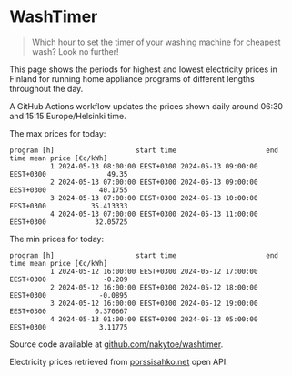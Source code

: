 
# WashTimer

> Which hour to set the timer of your washing machine for cheapest wash? Look no further!

This page shows the periods for highest and lowest electricity prices in Finland 
for running home appliance programs of different lengths throughout the day. 

A GitHub Actions workflow updates the prices shown daily around 06:30 and 15:15 Europe/Helsinki time.

The max prices for today:

	program [h]                    start time                      end time mean price [€c/kWh]
	          1 2024-05-13 08:00:00 EEST+0300 2024-05-13 09:00:00 EEST+0300               49.35
	          2 2024-05-13 07:00:00 EEST+0300 2024-05-13 09:00:00 EEST+0300             40.1755
	          3 2024-05-13 07:00:00 EEST+0300 2024-05-13 10:00:00 EEST+0300           35.413333
	          4 2024-05-13 07:00:00 EEST+0300 2024-05-13 11:00:00 EEST+0300            32.05725

The min prices for today:

	program [h]                    start time                      end time mean price [€c/kWh]
	          1 2024-05-12 16:00:00 EEST+0300 2024-05-12 17:00:00 EEST+0300              -0.209
	          2 2024-05-12 16:00:00 EEST+0300 2024-05-12 18:00:00 EEST+0300             -0.0895
	          3 2024-05-12 16:00:00 EEST+0300 2024-05-12 19:00:00 EEST+0300            0.370667
	          4 2024-05-13 01:00:00 EEST+0300 2024-05-13 05:00:00 EEST+0300             3.11775


Source code available at [github.com/nakytoe/washtimer](https://github.com/nakytoe/washtimer).

Electricity prices retrieved from [porssisahko.net](https://porssisahko.net/api) open API.
